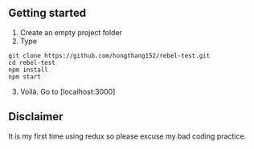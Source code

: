## Getting started

1) Create an empty project folder
2) Type
```
git clone https://github.com/hongthang152/rebel-test.git
cd rebel-test
npm install
npm start
```
3) Voilà. Go to [localhost:3000]

## Disclaimer
It is my first time using redux so please excuse my bad coding practice.
